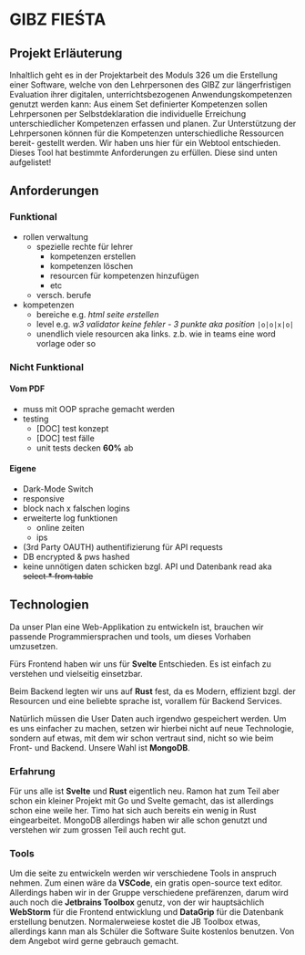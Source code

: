 # GIBZ FIEŚTA

## Projekt Erläuterung

Inhaltlich geht es in der Projektarbeit des Moduls 326 um die Erstellung einer Software, welche von den Lehrpersonen des GIBZ zur längerfristigen Evaluation ihrer digitalen, unterrichtsbezogenen Anwendungskompetenzen genutzt werden kann: Aus einem Set definierter Kompetenzen sollen Lehrpersonen per Selbstdeklaration die individuelle Erreichung unterschiedlicher Kompetenzen erfassen und planen. Zur Unterstützung der Lehrpersonen können für die Kompetenzen unterschiedliche Ressourcen bereit- gestellt werden. Wir haben uns hier für ein Webtool entschieden. Dieses Tool hat bestimmte Anforderungen zu erfüllen. Diese sind unten aufgelistet!

## Anforderungen

### Funktional

- rollen verwaltung
	- spezielle rechte für lehrer
		- kompetenzen erstellen
		- kompetenzen löschen
		- resourcen für kompetenzen hinzufügen
		- etc
	- versch. berufe
- kompetenzen
	- bereiche e.g. *html seite erstellen*
	- level e.g. *w3 validator keine fehler - 3 punkte aka position* `|o|o|x|o|`
	- unendlich viele resourcen aka links. z.b. wie in teams eine word vorlage oder so

### Nicht Funktional

#### Vom PDF

- muss mit OOP sprache gemacht werden
- testing
	- [DOC] test konzept
	- [DOC] test fälle
	- unit tests decken **60%** ab

#### Eigene

- Dark-Mode Switch
- responsive
- block nach x falschen logins
- erweiterte log funktionen
	- online zeiten
	- ips
- (3rd Party OAUTH) authentifizierung für API requests
- DB encrypted & pws hashed
- keine unnötigen daten schicken bzgl. API und Datenbank read aka ~~select **\*** from table~~


## Technologien

Da unser Plan eine Web-Applikation zu entwickeln ist, brauchen wir passende Programmiersprachen und tools, um dieses Vorhaben umzusetzen.

Fürs Frontend haben wir uns für **Svelte** Entschieden. Es ist einfach zu verstehen und vielseitig einsetzbar.

Beim Backend legten wir uns auf **Rust** fest, da es Modern, effizient bzgl. der Resourcen und eine beliebte sprache ist, vorallem für Backend Services.

Natürlich müssen die User Daten auch irgendwo gespeichert werden. Um es uns einfacher zu machen, setzen wir hierbei nicht auf neue Technologie, sondern auf etwas, mit dem wir schon vertraut sind, nicht so wie beim Front- und Backend. Unsere Wahl ist **MongoDB**.

### Erfahrung

Für uns alle ist **Svelte** und **Rust** eigentlich neu. Ramon hat zum Teil aber schon ein kleiner Projekt mit Go und Svelte gemacht, das ist allerdings schon eine weile her. Timo hat sich auch bereits ein wenig in Rust eingearbeitet. MongoDB allerdings haben wir alle schon genutzt und verstehen wir zum grossen Teil auch recht gut.

### Tools

Um die seite zu entwickeln werden wir verschiedene Tools in anspruch nehmen. Zum einen wäre da **VSCode**, ein gratis open-source text editor. Allerdings haben wir in der Gruppe verschiedene prefärenzen, darum wird auch noch die **Jetbrains Toolbox** genutz, von der wir hauptsächlich **WebStorm** für die Frontend entwicklung und **DataGrip** für die Datenbank erstellung benutzen.
Normalerweiese kostet die JB Toolbox etwas, allerdings kann man als Schüler die Software Suite kostenlos benutzen. Von dem Angebot wird gerne gebrauch gemacht.
